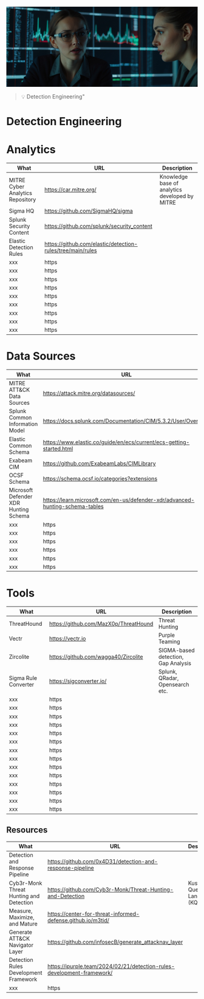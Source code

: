 
![Detection Engineering](images/detectionengineering.jpg "Detection Engineering")

> :bulb: Detection Engineering"


# Detection Engineering






# Analytics
| What | URL | Description |
| ----------- | ----------- | ----------- |
| MITRE Cyber Analytics Repository | https://car.mitre.org/ | Knowledge base of analytics developed by MITRE |
| Sigma HQ | https://github.com/SigmaHQ/sigma |  |
| Splunk Security Content | https://github.com/splunk/security_content |  |
| Elastic Detection Rules | https://github.com/elastic/detection-rules/tree/main/rules |  |
| xxx | https |  |
| xxx | https |  |
| xxx | https |  |
| xxx | https |  |
| xxx | https |  |
| xxx | https |  |
| xxx | https |  |
| xxx | https |  |
| xxx | https |  |


# Data Sources
| What | URL | Description |
| ----------- | ----------- | ----------- |
| MITRE ATT&CK Data Sources | https://attack.mitre.org/datasources/ |  |
| Splunk Common Information Model | https://docs.splunk.com/Documentation/CIM/5.3.2/User/Overview |  |
| Elastic Common Schema | https://www.elastic.co/guide/en/ecs/current/ecs-getting-started.html |  |
| Exabeam CIM | https://github.com/ExabeamLabs/CIMLibrary |  |
| OCSF Schema | https://schema.ocsf.io/categories?extensions |  |
| Microsoft Defender XDR  Hunting Schema | https://learn.microsoft.com/en-us/defender-xdr/advanced-hunting-schema-tables |  |
| xxx | https |  |
| xxx | https |  |
| xxx | https |  |
| xxx | https |  |
| xxx | https |  |
| xxx | https |  |



# Tools
| What | URL | Description |
| ----------- | ----------- | ----------- |
| ThreatHound | https://github.com/MazX0p/ThreatHound | Threat Hunting |
| Vectr | https://vectr.io | Purple Teaming |
| Zircolite | https://github.com/wagga40/Zircolite | SIGMA-based detection, Gap Analysis |
| Sigma Rule Converter | https://sigconverter.io/ | Splunk, QRadar, Opensearch etc. |
| xxx | https |  |
| xxx | https |  |
| xxx | https |  |
| xxx | https |  |
| xxx | https |  |
| xxx | https |  |
| xxx | https |  |
| xxx | https |  |
| xxx | https |  |
| xxx | https |  |
| xxx | https |  |
| xxx | https |  |
| xxx | https |  |
| xxx | https |  |



## Resources
| What | URL | Description |
| ----------- | ----------- | ----------- |
| Detection and Response Pipeline | https://github.com/0x4D31/detection-and-response-pipeline |  |
| Cyb3r-Monk Threat Hunting and Detection | https://github.com/Cyb3r-Monk/Threat-Hunting-and-Detection | Kusto Query Language (KQL) |
| Measure, Maximize, and Mature | https://center-for-threat-informed-defense.github.io/m3tid/ |  |
| Generate ATT&CK Navigator Layer | https://github.com/infosecB/generate_attacknav_layer |  |
| Detection Rules Development Framework | https://ipurple.team/2024/02/21/detection-rules-development-framework/ |  |
| xxx | https |  |


